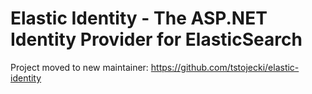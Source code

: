 Elastic Identity - The ASP.NET Identity Provider for ElasticSearch
==================================================================

Project moved to new maintainer: https://github.com/tstojecki/elastic-identity

